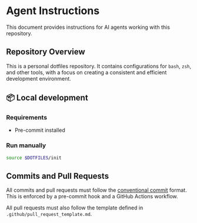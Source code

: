 # Agent Instructions

This document provides instructions for AI agents working with this repository.

## Repository Overview

This is a personal dotfiles repository. It contains configurations for `bash`, `zsh`, and other tools, with a focus on creating a consistent and efficient development environment.

## 📦 Local development

### Requirements

- Pre-commit installed

### Run manually

```bash
source $DOTFILES/init
```

## Commits and Pull Requests

All commits and pull requests must follow the [conventional commit](https://www.conventionalcommits.org/en/v1.0.0/) format. This is enforced by a pre-commit hook and a GitHub Actions workflow.

All pull requests must also follow the template defined in `.github/pull_request_template.md`.
